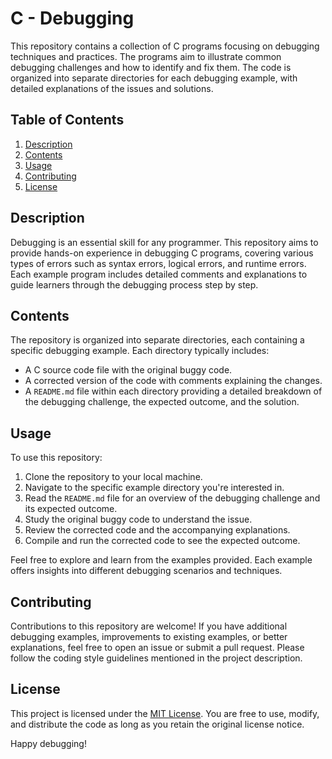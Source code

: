 # C - Debugging

This repository contains a collection of C programs focusing on debugging techniques and practices. The programs aim to illustrate common debugging challenges and how to identify and fix them. The code is organized into separate directories for each debugging example, with detailed explanations of the issues and solutions.

## Table of Contents

1. [Description](#description)
2. [Contents](#contents)
3. [Usage](#usage)
4. [Contributing](#contributing)
5. [License](#license)

## Description

Debugging is an essential skill for any programmer. This repository aims to provide hands-on experience in debugging C programs, covering various types of errors such as syntax errors, logical errors, and runtime errors. Each example program includes detailed comments and explanations to guide learners through the debugging process step by step.

## Contents

The repository is organized into separate directories, each containing a specific debugging example. Each directory typically includes:

- A C source code file with the original buggy code.
- A corrected version of the code with comments explaining the changes.
- A `README.md` file within each directory providing a detailed breakdown of the debugging challenge, the expected outcome, and the solution.

## Usage

To use this repository:

1. Clone the repository to your local machine.
2. Navigate to the specific example directory you're interested in.
3. Read the `README.md` file for an overview of the debugging challenge and its expected outcome.
4. Study the original buggy code to understand the issue.
5. Review the corrected code and the accompanying explanations.
6. Compile and run the corrected code to see the expected outcome.

Feel free to explore and learn from the examples provided. Each example offers insights into different debugging scenarios and techniques.

## Contributing

Contributions to this repository are welcome! If you have additional debugging examples, improvements to existing examples, or better explanations, feel free to open an issue or submit a pull request. Please follow the coding style guidelines mentioned in the project description.

## License

This project is licensed under the [MIT License](LICENSE). You are free to use, modify, and distribute the code as long as you retain the original license notice.

Happy debugging!

